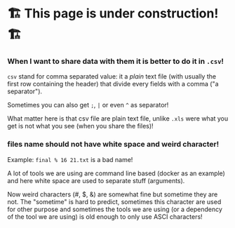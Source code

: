 🏗️ This page is under construction! 🏗️
=======================================

### When I want to share data with them it is better to do it in `.csv`!

`csv` stand for comma separated value: it a *plain* text file (with usually the first row containing the header) that divide every fields with a comma ("a separator"). 

Sometimes you can also get `;`, `|` or even `^` as separator!

What matter here is that csv file are plain text file, unlike `.xls` were what you get is not what you see (when you share the files)!

### files name should not have white space and weird character!

Example: `final % 16 21.txt` is a bad name!

A lot of tools we are using are command line based (docker as an example) and here white space are used to separate stuff (arguments). 

Now weird characters (#,  $, &) are somewhat fine but sometime they are not. The "sometime" is hard to predict, sometimes this character are used for other purpose and sometimes the tools we are using (or a dependency of the tool we are using) is old enough to only use ASCI characters!


